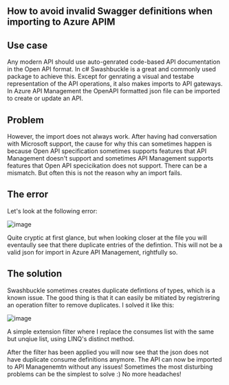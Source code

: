 ## How to avoid invalid Swagger definitions when importing to Azure APIM

## Use case
Any modern API should use auto-genrated code-based API documentation in the Open API format. In c# Swashbuckle is a great and commonly used package to achieve this. Except for genrating a visual and testabe representation of the API operations, it also makes imports to API gateways. In Azure API Management the OpenAPI formatted json file can be imported to create or update an API.

## Problem
However, the import does not always work. After having had conversation with Microsoft support, the cause for why this can sometimes happen is because Open API specification sometimes supports features that API Management doesn't support and sometimes API Management supports features that Open API specicikation does not support. There can be a mismatch. But often this is not the reason why an import fails.

## The error
Let's look at the following error:

![image](https://stgtoffenr1.blob.core.windows.net/$web/github/apim_json_error.png)

Quite cryptic at first glance, but when looking closer at the file you will eventaully see that there duplicate entries of the defintion. This will not be a valid json for import in Azure API Management, rightfully so.

## The solution
Swashbuckle sometimes creates duplicate defintions of types, which is a known issue. The good thing is that it can easily be mitiated by registrering an operation filter to remove duplicates. I solved it like this:

![image](https://stgtoffenr1.blob.core.windows.net/$web/github/apim_json_error_duplicate_solution.png)

A simple extension filter where I replace the consumes list with the same but unqiue list, using LINQ's distinct method.

After the filter has been applied you will now see that the json does not have duplicate consume definitions anymore. The API can now be imported to API Managenemtn without any issues! Sometimes the most disturbing problems can be the simplest to solve :) No more headaches!
